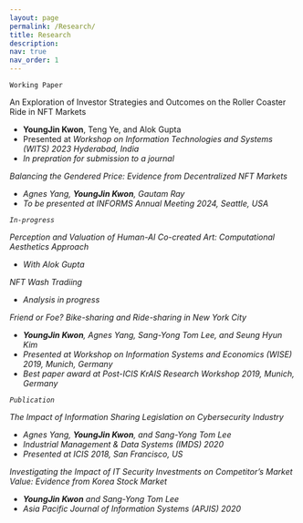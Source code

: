 ```yaml
---
layout: page
permalink: /Research/
title: Research
description:
nav: true
nav_order: 1
---
```


`Working Paper`

An Exploration of Investor Strategies and Outcomes on the Roller Coaster Ride in NFT Markets
- <b>YoungJin Kwon</b>, Teng Ye, and Alok Gupta 
- Presented at <i>Workshop on Information Technologies and Systems (WITS) 2023 Hyderabad, India<i>
- In prepration for submission to a journal

Balancing the Gendered Price: Evidence from Decentralized NFT Markets
- Agnes Yang, <b>YoungJin Kwon</b>, Gautam Ray 
- To be presented at <i>INFORMS Annual Meeting 2024, Seattle, USA<i>

`In-progress`

Perception and Valuation of Human-AI Co-created Art: Computational Aesthetics Approach
- With Alok Gupta

NFT Wash Tradiing
- Analysis in progress

Friend or Foe? Bike-sharing and Ride-sharing in New York City
- <b>YoungJin Kwon</b>, Agnes Yang, Sang-Yong Tom Lee, and Seung Hyun Kim
- Presented at <i>Workshop on Information Systems and Economics (WISE) 2019, Munich, Germany</i>
- Best paper award at <i>Post-ICIS KrAIS Research Workshop 2019, Munich, Germany</i>

`Publication`

The Impact of Information Sharing Legislation on Cybersecurity Industry
- Agnes Yang, <b>YoungJin Kwon</b>, and Sang-Yong Tom Lee
- <i>Industrial Management & Data Systems (IMDS) 2020</i>
- Presented at <i>ICIS 2018, San Francisco, US</i>

Investigating the Impact of IT Security Investments on Competitor’s Market Value: Evidence from Korea Stock Market
- <b>YoungJin Kwon</b> and Sang-Yong Tom Lee
- <i>Asia Pacific Journal of Information Systems (APJIS) 2020</i>
